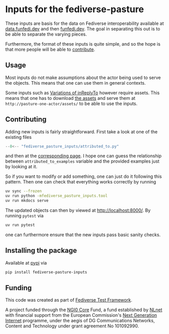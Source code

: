 # Inputs for the fediverse-pasture

These inputs are basis for the data on Fediverse interoperability
available at [data.funfedi.dev](https://data.funfedi.dev) and then
[funfedi.dev](https://funfedi.dev). The goal in separating this out
is to be able to separate the varying pieces.

Furthermore, the format of these inputs is quite simple, and so
the hope is that more people will be able to [contribute](#contributing).

## Usage

Most inputs do not make assumptions about the actor being used
to serve the objects. This means that one can use them in general
contexts.

Some inputs such as [Variations of inReplyTo](inputs/in_reply_to.md)
however require assets. This means that one has to download
[the assets](./assets/fediverse_pasture_assets.zip) and serve
them at `http://pasture-one-actor/assets/` to be able to use the
inputs.

## Contributing

Adding new inputs is fairly straightforward. First take a look at
one of the existing files

```python title="fediverse_pasture_inputs/attributed_to.py"
--8<-- "fediverse_pasture_inputs/attributed_to.py"
```

and then at the [corresponding page](inputs/attributed_to.md). I hope one
can guess the relationship between `attributed_to_examples` variable
and the provided examples just by looking at it.

So if you want to modify or add something, one can just do it following
this pattern. Then one can check that everything works correctly by
running

```bash
uv sync --frozen
uv run python -mfediverse_pasture_inputs.tool
uv run mkdocs serve
```

The updated objects can then by viewed at [http://localhost:8000/](http://localhost:8000/). By running `pytest` via

```bash
uv run pytest
```

one can furthermore ensure that the new inputs pass basic sanity checks.

## Installing the package

Available at [pypi](https://pypi.org/project/fediverse-pasture-inputs/) via

```bash
pip install fediverse-pasture-inputs
```

## Funding

This code was created as part of [Fediverse Test Framework](https://nlnet.nl/project/FediverseTestFramework/).

A project funded through the [NGI0 Core](https://nlnet.nl/core) Fund,
a fund established by [NLnet](https://nlnet.nl/) with financial support from
the European Commission's [Next Generation Internet](https://ngi.eu/) programme,
under the aegis of DG Communications Networks, Content and Technology
under grant agreement No 101092990.
